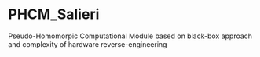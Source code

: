# PHCM_Salieri
Pseudo-Homomorpic Computational Module based on black-box approach and complexity of hardware reverse-engineering
